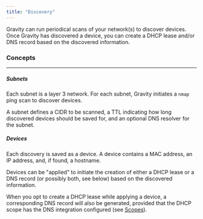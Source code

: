 ```yaml
---
title: "Discovery"
---
```


Gravity can run periodical scans of your network(s) to discover devices. Once Gravity has discovered a device, you can create a DHCP lease and/or DNS record based on the discovered information.

### Concepts

---

##### Subnets

Each subnet is a layer 3 network. For each subnet, Gravity initiates a `nmap` ping scan to discover devices.

A subnet defines a CIDR to be scanned, a TTL indicating how long discovered devices should be saved for, and an optional DNS resolver for the subnet.

##### Devices

Each discovery is saved as a device. A device contains a MAC address, an IP address, and, if found, a hostname.

Devices can be "applied" to initiate the creation of either a DHCP lease or a DNS record (or possibly both, see below) based on the discovered information.

When you opt to create a DHCP lease while applying a device, a corresponding DNS record will also be generated, provided that the DHCP scope has the DNS integration configured (see [Scopes](../dhcp/scopes/#dns)).
